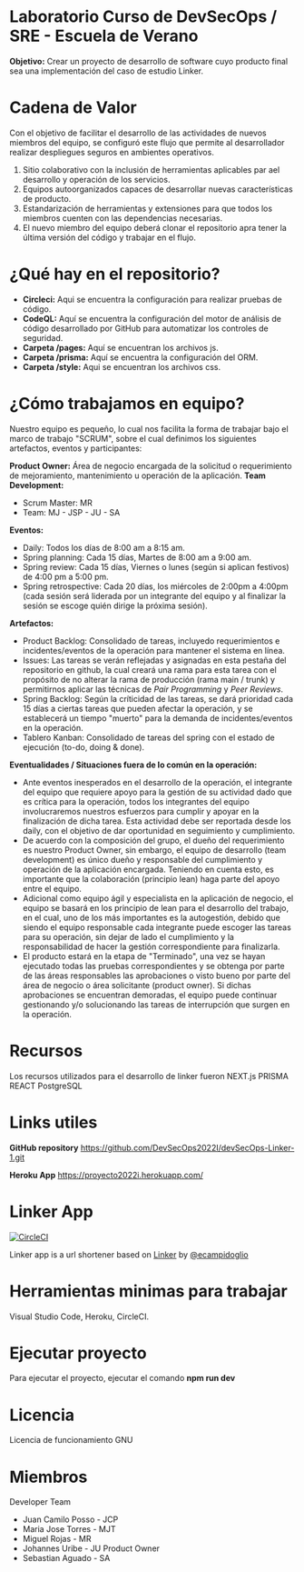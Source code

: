 # Laboratorio Curso de DevSecOps / SRE - Escuela de Verano
**Objetivo:** Crear un proyecto de desarrollo de software cuyo producto final sea una implementación del caso de estudio Linker.

# Cadena de Valor
Con el objetivo de facilitar el desarrollo de las actividades de nuevos miembros del equipo, se configuró este flujo que permite al desarrollador realizar despliegues seguros en ambientes operativos.

1. Sitio colaborativo con la inclusión de herramientas aplicables par ael desarrollo y operación de los servicios.
2. Equipos autoorganizados capaces de desarrollar nuevas características de producto.
3. Estandarización de herramientas y extensiones para que todos los miembros cuenten con las dependencias necesarias.
4. El nuevo miembro del equipo deberá clonar el repositorio apra tener la última versión del código y trabajar en el flujo.

# ¿Qué hay en el repositorio?
- **Circleci:** Aqui se encuentra la configuración para realizar pruebas de código.
- **CodeQL:** Aquí se encuentra la configuración del motor de análisis de código desarrollado por GitHub para automatizar los controles de seguridad.
- **Carpeta /pages:** Aquí se encuentran los archivos js.
- **Carpeta /prisma:** Aquí se encuentra la configuración del ORM.
- **Carpeta /style:** Aqui se encuentran los archivos css.

# ¿Cómo trabajamos en equipo? 

Nuestro equipo es pequeño, lo cual nos facilita la forma de trabajar bajo el marco de trabajo "SCRUM", sobre el cual definimos los siguientes artefactos, eventos y participantes: 

**Product Owner:** Área de negocio encargada de la solicitud o requerimiento de mejoramiento, mantenimiento u operación de la aplicación.
**Team Development:**
- Scrum Master: MR 
- Team: MJ - JSP - JU - SA

**Eventos:**
- Daily: Todos los días de 8:00 am a 8:15 am.
- Spring planning: Cada 15 días, Martes de 8:00 am a 9:00 am.
- Spring review: Cada 15 días, Viernes o lunes (según si aplican festivos) de 4:00 pm a 5:00 pm.
- Spring retrospective: Cada 20 días, los miércoles de 2:00pm a 4:00pm (cada sesión será liderada por un integrante del equipo y al finalizar la sesión se escoge quién dirige la próxima sesión).

**Artefactos:**
- Product Backlog: Consolidado de tareas, incluyedo requerimientos e incidentes/eventos de la operación para mantener el sistema en línea.
- Issues: Las tareas se verán reflejadas y asignadas en esta pestaña del repositorio en github, la cual creará una rama para esta tarea con el propósito de no alterar la rama de producción (rama main / trunk) y permitirnos aplicar las técnicas de *Pair Programming*  y *Peer Reviews*.
- Spring Backlog: Según la críticidad de las tareas, se dará prioridad cada 15 días a ciertas tareas que pueden afectar la operación, y se establecerá un tiempo "muerto" para la demanda de incidentes/eventos en la operación.
- Tablero Kanban: Consolidado de tareas del spring con el estado de ejecución (to-do, doing & done).

**Eventualidades / Situaciones fuera de lo común en la operación:**
- Ante eventos inesperados en el desarrollo de la operación, el integrante del equipo que requiere apoyo para la gestión de su actividad dado que es crítica para la operación, todos los integrantes del equipo involucraremos nuestros esfuerzos para cumplir y apoyar en la finalización de dicha tarea. Esta actividad debe ser reportada desde los daily, con el objetivo de dar oportunidad en seguimiento y cumplimiento.
- De acuerdo con la composición del grupo, el dueño del requerimiento es nuestro Product Owner, sin embargo, el equipo de desarrollo (team development) es único dueño y responsable del cumplimiento y operación de la aplicación encargada. Teniendo en cuenta esto, es importante que la colaboración (principio lean) haga parte del apoyo entre el equipo.
- Adicional como equipo ágil y especialista en la aplicación de negocio, el equipo se basará en los principio de lean para el desarrollo del trabajo, en el cual, uno de los más importantes es la autogestión, debido que siendo el equipo responsable cada integrante puede escoger las tareas para su operación, sin dejar de lado el cumplimiento y la responsabilidad de hacer la gestión correspondiente para finalizarla.
- El producto estará en la etapa de "Terminado", una vez se hayan ejecutado todas las pruebas correspondientes y se obtenga por parte de las áreas responsables las aprobaciones o visto bueno por parte del área de negocio o área solicitante (product owner). Si dichas aprobaciones se encuentran demoradas, el equipo puede continuar gestionando y/o solucionando las tareas de interrupción que surgen en la operación. 

# Recursos
Los recursos utilizados para el desarrollo de linker fueron
NEXT.js
PRISMA
REACT
PostgreSQL

# Links utiles
**GitHub repository**
https://github.com/DevSecOps2022I/devSecOps-Linker-1.git

**Heroku App**
https://proyecto2022i.herokuapp.com/

# Linker App

[![CircleCI](https://circleci.com/gh/DevSecOps2022I/devSecOps-Linker-1.svg?style=svg)](https://circleci.com/gh/DevSecOps2022I/devSecOps-Linker-1/tree/main)

Linker app is a url shortener based on  [Linker](https://github.com/ecampidoglio/Linker) by [@ecampidoglio](https://github.com/ecampidoglio)

# Herramientas minimas para trabajar

Visual Studio Code,
Heroku,
CircleCI.

# Ejecutar proyecto
Para ejecutar el proyecto, ejecutar el comando **npm run dev**

# Licencia
Licencia de funcionamiento GNU

# Miembros
Developer Team 
* Juan Camilo Posso - JCP
* Maria Jose Torres - MJT
* Miguel Rojas - MR
* Johannes Uribe - JU
Product Owner 
* Sebastian Aguado - SA

